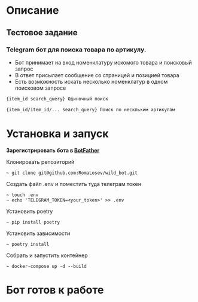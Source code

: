 # Описание

Тестовое задание
-

### Telegram бот для поиска товара по артикулу.

- Бот принимает на вход номенклатуру искомого товара и поисковый запрос
- В ответ присылает сообщение со страницей и позицией товара
- Есть возможность искать несколько номенклатур в одном поисковом запросе
```sh
{item_id search_query} Одиночный поиск

{item_id/item_id/... search_query} Поиск по нескльким артикулам
```

# Установка и запуск
**Зарегистрировать бота в [BotFather](https://t.me/BotFather)**

Клонировать репозиторий
```commandline
~ git clone git@github.com:RomaLosev/wild_bot.git
```
Создать файл .env и поместить туда телеграм токен
```commandline
~ touch .env
~ echo 'TELEGRAM_TOKEN=<your_token>' >> .env
```
Установить poetry
```commandline
~ pip install poetry
```
Установить зависимости
```commandline
~ poetry install
```
Собрать и запустить контейнер
```commandline
~ docker-compose up -d --build
```

# Бот готов к работе